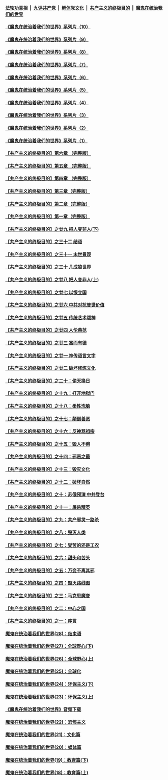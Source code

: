 

####  [法轮功真相](../../../../basic/blob/master/README.md?t=08201002) &nbsp;|&nbsp; [九评共产党](../../../../9ping.md/blob/master/README.md?t=08201002) &nbsp;|&nbsp; [解体党文化](../../../../jtdwh.md/blob/master/README.md?t=08201002)  &nbsp;|&nbsp; [共产主义的终极目的](../../../../gczydzjmd.md/blob/master/README.md?t=08201002) &nbsp;|&nbsp; [魔鬼在统治我们的世界](../../../../mgztzwmdsj.md/blob/master/README.md?t=08201002) 

#### [《魔鬼在统治着我们的世界》系列片（10）](../pages/nsc422/n12292670.md?t=08201002) 

#### [《魔鬼在统治着我们的世界》系列片（9）](../pages/nsc422/n12290859.md?t=08201002) 

#### [《魔鬼在统治着我们的世界》系列片（8）](../pages/nsc422/n12287445.md?t=08201002) 

#### [《魔鬼在统治着我们的世界》系列片（7）](../pages/nsc422/n12283425.md?t=08201002) 

#### [《魔鬼在统治着我们的世界》系列片（6）](../pages/nsc422/n12282314.md?t=08201002) 

#### [《魔鬼在统治着我们的世界》系列片（5）](../pages/nsc422/n12281419.md?t=08201002) 

#### [《魔鬼在统治着我们的世界》系列片（4）](../pages/nsc422/n12274024.md?t=08201002) 

#### [《魔鬼在统治着我们的世界》系列片（3）](../pages/nsc422/n12271322.md?t=08201002) 

#### [《魔鬼在统治着我们的世界》系列片（2）](../pages/nsc422/n12269049.md?t=08201002) 

#### [《魔鬼在统治着我们的世界》系列片（1）](../pages/nsc422/n12267575.md?t=08201002) 

#### [【共产主义的终极目的】第六章 （完整版）](../pages/nsc422/n11428913.md?t=08201002) 

#### [【共产主义的终极目的】第五章 （完整版）](../pages/nsc422/n11428912.md?t=08201002) 

#### [【共产主义的终极目的】第四章 （完整版）](../pages/nsc422/n11428907.md?t=08201002) 

#### [【共产主义的终极目的】第三章（完整版）](../pages/nsc422/n11428848.md?t=08201002) 

#### [【共产主义的终极目的】第二章（完整版）](../pages/nsc422/n11428831.md?t=08201002) 

#### [【共产主义的终极目的】第一章（完整版）](../pages/nsc422/n11417651.md?t=08201002) 

#### [【共产主义的终极目的】之廿九 把人变非人(下)](../pages/nsc422/n11344140.md?t=08201002) 

#### [【共产主义的终极目的】之三十二 结语](../pages/nsc422/n11360535.md?t=08201002) 

#### [【共产主义的终极目的】之三十一 末世景观](../pages/nsc422/n11351129.md?t=08201002) 

#### [【共产主义的终极目的】之三十 几成狼世界](../pages/nsc422/n11348280.md?t=08201002) 

#### [【共产主义的终极目的】之廿八 把人变非人(上)](../pages/nsc422/n11340492.md?t=08201002) 

#### [【共产主义的终极目的】之廿七 以恨立国](../pages/nsc422/n11336944.md?t=08201002) 

#### [【共产主义的终极目的】之廿六 中共对抗普世价值](../pages/nsc422/n11324785.md?t=08201002) 

#### [【共产主义的终极目的】之廿五 传统艺术颂神](../pages/nsc422/n11296396.md?t=08201002) 

#### [【共产主义的终极目的】之廿四 人伦典范](../pages/nsc422/n11296397.md?t=08201002) 

#### [【共产主义的终极目的】之廿三 富而有德](../pages/nsc422/n11283598.md?t=08201002) 

#### [【共产主义的终极目的】之廿一 神传语言文字](../pages/nsc422/n11263265.md?t=08201002) 

#### [【共产主义的终极目的】之廿二 破坏修炼文化](../pages/nsc422/n11245728.md?t=08201002) 

#### [【共产主义的终极目的】之二十：偷天换日](../pages/nsc422/n11238846.md?t=08201002) 

#### [【共产主义的终极目的】之十九：打开地狱门](../pages/nsc422/n11206376.md?t=08201002) 

#### [【共产主义的终极目的】之十八：柔性洗脑](../pages/nsc422/n11199994.md?t=08201002) 

#### [【共产主义的终极目的】之十七：颠倒善恶](../pages/nsc422/n11179782.md?t=08201002) 

#### [【共产主义的终极目的】之十六：反神骂祖宗](../pages/nsc422/n11166798.md?t=08201002) 

#### [【共产主义的终极目的】之十五：毁人不倦](../pages/nsc422/n11166792.md?t=08201002) 

#### [【共产主义的终极目的】之十四：邪恶之最](../pages/nsc422/n11150249.md?t=08201002) 

#### [【共产主义的终极目的】之十三：毁灭文化](../pages/nsc422/n11135227.md?t=08201002) 

#### [【共产主义的终极目的】之十二：破坏自然](../pages/nsc422/n11135214.md?t=08201002) 

#### [【共产主义的终极目的】之十：苏俄预演 中共登台](../pages/nsc422/n11118424.md?t=08201002) 

#### [【共产主义的终极目的】之十一：屠杀精英](../pages/nsc422/n11118442.md?t=08201002) 

#### [【共产主义的终极目的】之九：共产邪灵一路杀](../pages/nsc422/n11114139.md?t=08201002) 

#### [【共产主义的终极目的】之八：毁灭人类](../pages/nsc422/n11108503.md?t=08201002) 

#### [【共产主义的终极目的】之七：受苦的还是工农](../pages/nsc422/n11101809.md?t=08201002) 

#### [【共产主义的终极目的】之六：甜头和苦头](../pages/nsc422/n11096971.md?t=08201002) 

#### [【共产主义的终极目的】之五：万变不离其邪](../pages/nsc422/n11091285.md?t=08201002) 

#### [【共产主义的终极目的】之四：毁灭路线图](../pages/nsc422/n11086284.md?t=08201002) 

#### [【共产主义的终极目的】之三：马克思魔变](../pages/nsc422/n11061941.md?t=08201002) 

#### [【共产主义的终极目的】之二：中心之国](../pages/nsc422/n11047728.md?t=08201002) 

#### [【共产主义的终极目的】之一：序言](../pages/nsc422/n11086077.md?t=08201002) 

#### [魔鬼在统治着我们的世界(28)：结束语](../pages/nsc422/n10936246.md?t=08201002) 

#### [魔鬼在统治着我们的世界(27)：全球野心(下)](../pages/nsc422/n10928319.md?t=08201002) 

#### [魔鬼在统治着我们的世界(26)：全球野心(上)](../pages/nsc422/n10900318.md?t=08201002) 

#### [魔鬼在统治着我们的世界(25)：全球化](../pages/nsc422/n10788205.md?t=08201002) 

#### [魔鬼在统治着我们的世界(24)：环保主义(下)](../pages/nsc422/n10695307.md?t=08201002) 

#### [魔鬼在统治着我们的世界(23)：环保主义(上)](../pages/nsc422/n10688613.md?t=08201002) 

#### [《魔鬼在统治着我们的世界》音频下载](../pages/nsc422/n10635553.md?t=08201002) 

#### [魔鬼在统治着我们的世界(22)：恐怖主义](../pages/nsc422/n10614727.md?t=08201002) 

#### [魔鬼在统治着我们的世界(21)：文化篇](../pages/nsc422/n10597706.md?t=08201002) 

#### [魔鬼在统治着我们的世界(20)：媒体篇](../pages/nsc422/n10586579.md?t=08201002) 

#### [魔鬼在统治着我们的世界(19)：教育篇(下)](../pages/nsc422/n10564808.md?t=08201002) 

#### [魔鬼在统治着我们的世界(18)：教育篇(上)](../pages/nsc422/n10526970.md?t=08201002) 

